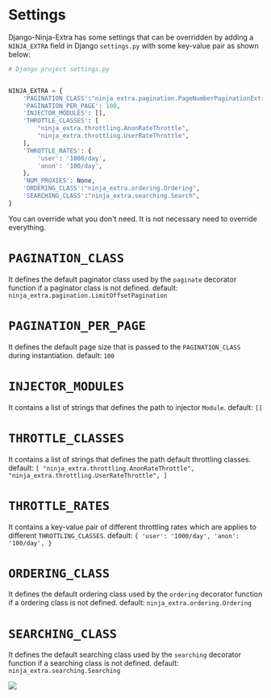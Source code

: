 # **Settings**

Django-Ninja-Extra has some settings that can be overridden by adding a `NINJA_EXTRA` field in Django `settings.py` with some key-value pair as shown below:

```python
# Django project settings.py


NINJA_EXTRA = {
    'PAGINATION_CLASS':"ninja_extra.pagination.PageNumberPaginationExtra",
    'PAGINATION_PER_PAGE': 100,
    'INJECTOR_MODULES': [],
    'THROTTLE_CLASSES': [
        "ninja_extra.throttling.AnonRateThrottle",
        "ninja_extra.throttling.UserRateThrottle",
    ],
    'THROTTLE_RATES': {
        'user': '1000/day',
        'anon': '100/day',
    },
    'NUM_PROXIES': None,
    'ORDERING_CLASS':"ninja_extra.ordering.Ordering",
    'SEARCHING_CLASS':"ninja_extra.searching.Search",
}
```

You can override what you don't need. It is not necessary need to override everything.

# `PAGINATION_CLASS`

It defines the default paginator class used by the `paginate` decorator
function if a paginator class is not defined.
default: `ninja_extra.pagination.LimitOffsetPagination`

# `PAGINATION_PER_PAGE`

It defines the default page size that is passed to the `PAGINATION_CLASS` during instantiation.
default: `100`

# `INJECTOR_MODULES`

It contains a list of strings that defines the path to injector `Module`.
default: `[]`

# `THROTTLE_CLASSES`

It contains a list of strings that defines the path default throttling classes.
default: `[
    "ninja_extra.throttling.AnonRateThrottle",
    "ninja_extra.throttling.UserRateThrottle",
]`

# `THROTTLE_RATES`

It contains a key-value pair of different throttling rates which are applies to different `THROTTLING_CLASSES`.
default: `{
    'user': '1000/day',
    'anon': '100/day',
}`

# `ORDERING_CLASS`

It defines the default ordering class used by the `ordering` decorator
function if a ordering class is not defined.
default: `ninja_extra.ordering.Ordering`

# `SEARCHING_CLASS`

It defines the default searching class used by the `searching` decorator
function if a searching class is not defined.
default: `ninja_extra.searching.Searching`

<img style="object-fit: cover; object-position: 50% 50%;" loading="lazy" fetchpriority="auto" aria-hidden="true" draggable="false" src="https://picsum.photos/825/47.jpg">

